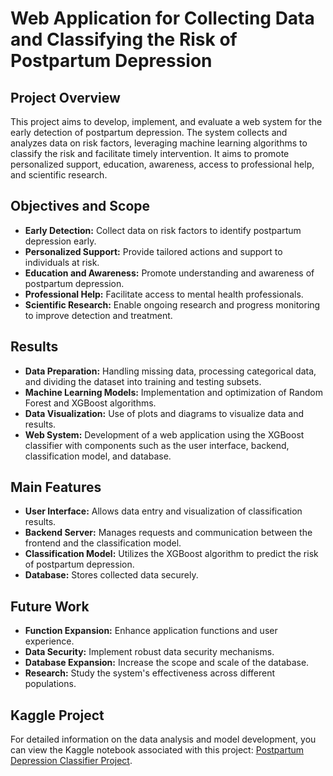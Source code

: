 # Web Application for Collecting Data and Classifying the Risk of Postpartum Depression

## Project Overview
This project aims to develop, implement, and evaluate a web system for the early detection of postpartum depression. The system collects and analyzes data on risk factors, leveraging machine learning algorithms to classify the risk and facilitate timely intervention. It aims to promote personalized support, education, awareness, access to professional help, and scientific research.

## Objectives and Scope
- **Early Detection:** Collect data on risk factors to identify postpartum depression early.
- **Personalized Support:** Provide tailored actions and support to individuals at risk.
- **Education and Awareness:** Promote understanding and awareness of postpartum depression.
- **Professional Help:** Facilitate access to mental health professionals.
- **Scientific Research:** Enable ongoing research and progress monitoring to improve detection and treatment.

## Results
- **Data Preparation:** Handling missing data, processing categorical data, and dividing the dataset into training and testing subsets.
- **Machine Learning Models:** Implementation and optimization of Random Forest and XGBoost algorithms.
- **Data Visualization:** Use of plots and diagrams to visualize data and results.
- **Web System:** Development of a web application using the XGBoost classifier with components such as the user interface, backend, classification model, and database.

## Main Features
- **User Interface:** Allows data entry and visualization of classification results.
- **Backend Server:** Manages requests and communication between the frontend and the classification model.
- **Classification Model:** Utilizes the XGBoost algorithm to predict the risk of postpartum depression.
- **Database:** Stores collected data securely.

## Future Work
- **Function Expansion:** Enhance application functions and user experience.
- **Data Security:** Implement robust data security mechanisms.
- **Database Expansion:** Increase the scope and scale of the database.
- **Research:** Study the system's effectiveness across different populations.

## Kaggle Project
For detailed information on the data analysis and model development, you can view the Kaggle notebook associated with this project: [Postpartum Depression Classifier Project](https://www.kaggle.com/code/miloszpg/postpartum-depression-classifier-project/).
